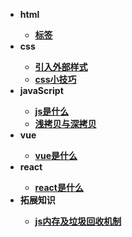 * <b>html<b>
  * [标签](/01标签)
* <b>css<b>
  * [引入外部样式](/02引入外部样式)
  * [css小技巧](/02css小技巧)
* <b>javaScript<b>
  * [js是什么](/js)
  * [浅拷贝与深拷贝](/浅拷贝与深拷贝)
* <b>vue<b>
  * [vue是什么](/vue)
* <b>react<b>
  * [react是什么](/react)
* <b>拓展知识<b>
  * [js内存及垃圾回收机制](/js内存机制)
